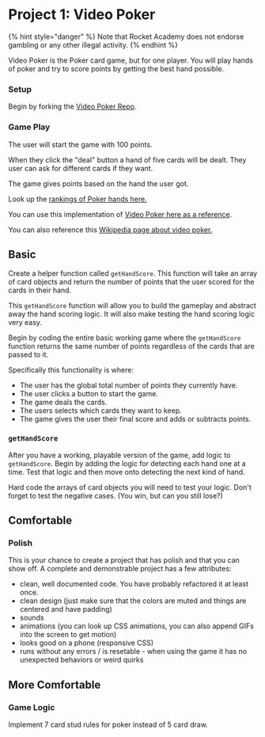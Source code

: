 # Project 1: Video Poker

{% hint style="danger" %}
Note that Rocket Academy does not endorse gambling or any other illegal activity.
{% endhint %}

Video Poker is the Poker card game, but for one player. You will play hands of poker and try to score points by getting the best hand possible.

### Setup

Begin by forking the [Video Poker Repo](https://github.com/rocketacademy/video-poker-swe1).

### Game Play

The user will start the game with 100 points.

When they click the "deal" button a hand of five cards will be dealt. They user can ask for different cards if they want.

The game gives points based on the hand the user got.

Look up the [rankings of Poker hands here.](https://en.wikipedia.org/wiki/List_of_poker_hands)

You can use this implementation of [Video Poker here as a reference](https://www.freeslots.com/poker.htm).

You can also reference this [Wikipedia page about video poker.](https://en.wikipedia.org/wiki/Video_poker)

## Basic

Create a helper function called `getHandScore`. This function will take an array of card objects and return the number of points that the user scored for the cards in their hand.

This `getHandScore` function will allow you to build the gameplay and abstract away the hand scoring logic. It will also make testing the hand scoring logic very easy.

Begin by coding the entire basic working game where the `getHandScore` function returns the same number of points regardless of the cards that are passed to it.

Specifically this functionality is where:

* The user has the global total number of points they currently have.
* The user clicks a button to start the game.
* The game deals the cards.
* The users selects which cards they want to keep.
* The game gives the user their final score and adds or subtracts points.

### `getHandScore`

After you have a working, playable version of the game, add logic to `getHandScore`. Begin by adding the logic for detecting each hand one at a time. Test that logic and then move onto detecting the next kind of hand.

Hard code the arrays of card objects you will need to test your logic. Don't forget to test the negative cases. \(You win, but can you still lose?\)

## Comfortable

### Polish

This is your chance to create a project that has polish and that you can show off. A complete and demonstrable project has a few attributes:

* clean, well documented code. You have probably refactored it at least once.
* clean design \(just make sure that the colors are muted and things are centered and have padding\)
* sounds
* animations \(you can look up CSS animations, you can also append GIFs into the screen to get motion\)
* looks good on a phone \(responsive CSS\)
* runs without any errors / is resetable - when using the game it has no unexpected behaviors or weird quirks

## More Comfortable

### Game Logic

Implement 7 card stud rules for poker instead of 5 card draw.

